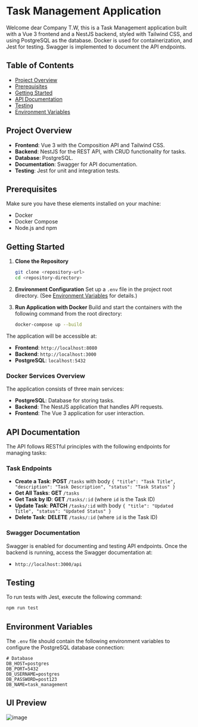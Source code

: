 # Task Management Application

Welcome dear Company T.W, this is a Task Management application built with a Vue 3 frontend and a NestJS backend, styled with Tailwind CSS, and using PostgreSQL as the database. Docker is used for containerization, and Jest for testing. Swagger is implemented to document the API endpoints.

## Table of Contents
- [Project Overview](#project-overview)
- [Prerequisites](#prerequisites)
- [Getting Started](#getting-started)
- [API Documentation](#api-documentation)
- [Testing](#testing)
- [Environment Variables](#environment-variables)

## Project Overview

- **Frontend**: Vue 3 with the Composition API and Tailwind CSS.
- **Backend**: NestJS for the REST API, with CRUD functionality for tasks.
- **Database**: PostgreSQL.
- **Documentation**: Swagger for API documentation.
- **Testing**: Jest for unit and integration tests.

## Prerequisites

Make sure you have these elements installed on your machine:
- Docker
- Docker Compose
- Node.js and npm

## Getting Started

1. **Clone the Repository**
   ```bash
   git clone <repository-url>
   cd <repository-directory>
   ```

2. **Environment Configuration**
   Set up a `.env` file in the project root directory. (See [Environment Variables](#environment-variables) for details.)

3. **Run Application with Docker**
   Build and start the containers with the following command from the root directory:
   ```bash
   docker-compose up --build
   ```

The application will be accessible at:
- **Frontend**: `http://localhost:8080`
- **Backend**: `http://localhost:3000`
- **PostgreSQL**: `localhost:5432`

### Docker Services Overview
The application consists of three main services:
- **PostgreSQL**: Database for storing tasks.
- **Backend**: The NestJS application that handles API requests.
- **Frontend**: The Vue 3 application for user interaction.

## API Documentation

The API follows RESTful principles with the following endpoints for managing tasks:

### Task Endpoints

- **Create a Task**: **POST** `/tasks` with body `{ "title": "Task Title", "description": "Task Description", "status": "Task Status" }`
- **Get All Tasks**: **GET** `/tasks`
- **Get Task by ID**: **GET** `/tasks/:id` (where `id` is the Task ID)
- **Update Task**: **PATCH** `/tasks/:id` with body `{ "title": "Updated Title", "status": "Updated Status" }`
- **Delete Task**: **DELETE** `/tasks/:id` (where `id` is the Task ID)

### Swagger Documentation
Swagger is enabled for documenting and testing API endpoints. Once the backend is running, access the Swagger documentation at:
- `http://localhost:3000/api`

## Testing

To run tests with Jest, execute the following command:
```bash
npm run test
```

## Environment Variables

The `.env` file should contain the following environment variables to configure the PostgreSQL database connection:

```plaintext
# Database
DB_HOST=postgres
DB_PORT=5432
DB_USERNAME=postgres
DB_PASSWORD=post123
DB_NAME=task_management
```

## UI Preview

![image](https://github.com/user-attachments/assets/24e1cd0d-c329-422c-8350-34653eb7618c)




